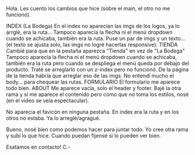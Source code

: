 Hola. 
Les cuento los cambios que hice (sobre el main, el otro no me funcionó).

INDEX (La Bodega)
En el index no aparecían las imgs de los logos, ya lo arrglé, era la ruta...
Tampoco aparecía la flecha ni el menú dropdown cuando se achicaba, también era la ruta.
Puse un par de imgs y un texto... (el texto se ajusta solo, las imgs no logré hacerlas responsive).
TIENDA
Cambié para que en la pestaña aparezca "Tienda" en vez de "La Bodega"
Tampoco aparecía la flecha ni el menú dropdown cuando se achicaba, también era la ruta pero cuando se despliega el menú queda por debajo del producto. Traté se arreglarlo con un z-index pero no funcionó.
De la página de la tienda habría que arreglar eso de las imgs. No entendí mucho el body... para chequear las rutas.
FORMULARIO
El formulario me aparece todo bien. 
ABOUT
Me aparece vacía, solo el header y footer. Bajé la otra rama y si me aparece el contenido pero como que no toma los estilos, nosé (en el video se veía espectacular).

No aparecia el favicón en ninguna pestaña. En index era la ruta y en los otros no estaba. Ya lo arreglé/agragué.

Bueno, nosé bien como podemos hacer para juntar todo. Yo cree otra rama y subí lo que hice. Cuando puedan fijensé si lo pueden ver bien. 

Esatamos en contacto!
C.-
